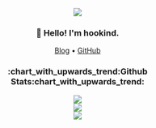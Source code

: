 <p align="center">
  <img src="https://komarev.com/ghpvc/?username=hookind&color=brightgreen">
</p>
<h3 align="center">👋 Hello! I'm hookind.</h3>
<p align="center">
  <a href="https://hookind.github.io">Blog</a> •
  <a href="https://github.com/hookind">GitHub</a>
</p>

<h3 align="center">:chart_with_upwards_trend:Github Stats:chart_with_upwards_trend:</h3>

<p align="center">
  <a href="https://github.com/hookind" title="Hookind's GitHub Stats">
    <img src="https://github-readme-stats.vercel.app/api?username=hookind&show_icons=true&count_private=true&layout=compact&theme=default">
  </a>
  <br/>
  <a href="https://wakatime.com/@hookind" title="Wakatime Stats">
    <img src="https://github-readme-stats.vercel.app/api/wakatime?username=hookind&layout=compact">
  </a>
  <br/>
  <a href="https://github.com/hookind" title="Most Used Languages">
    <img src="https://github-readme-stats.vercel.app/api/top-langs/?username=hookind&layout=compact&count_private=true&theme=default">
  </a>
</p>

<!--
**hookind/hookind** is a ✨ _special_ ✨ repository because its `README.md` (this file) appears on your GitHub profile.

Here are some ideas to get you started:

- 🔭 I’m currently working on ...
- 🌱 I’m currently learning ...
- 👯 I’m looking to collaborate on ...
- 🤔 I’m looking for help with ...
- 💬 Ask me about ...
- 📫 How to reach me: ...
- 😄 Pronouns: ...
- ⚡ Fun fact: ...
-->
